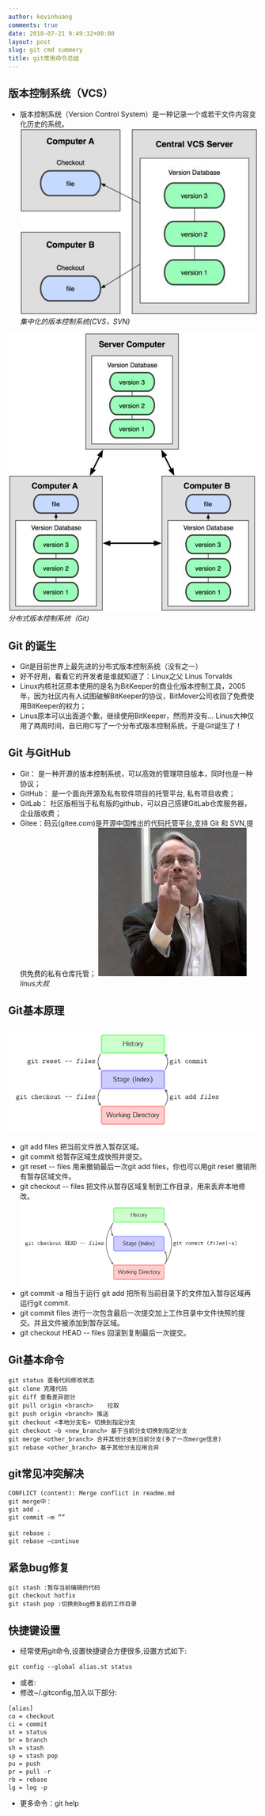 ```yaml
---
author: kevinhuang
comments: true
date: 2018-07-21 9:49:32+00:00
layout: post
slug: git cmd summery
title: git常用命令总结
---
```


## 版本控制系统（VCS）
* 版本控制系统（Version Control System）是一种记录一个或若干文件内容变化历史的系统。
![集中式VCS](/img/in-post/git-cmd-summary/one-center.jpg)
*集中化的版本控制系统(CVS，SVN)*


![分布式VCS](/img/in-post/git-cmd-summary/distribute.jpg)
*分布式版本控制系统（Git)*
## Git 的诞生 ##
* Git是目前世界上最先进的分布式版本控制系统（没有之一）
* 好不好用，看看它的开发者是谁就知道了：Linux之父 Linus Torvalds 
* Linux内核社区原本使用的是名为BitKeeper的商业化版本控制工具，2005年，因为社区内有人试图破解BitKeeper的协议，BitMover公司收回了免费使用BitKeeper的权力；
* Linus原本可以出面道个歉，继续使用BitKeeper，然而并没有… Linus大神仅用了两周时间，自已用C写了一个分布式版本控制系统，于是Git诞生了！

## Git 与GitHub
* Git： 是一种开源的版本控制系统，可以高效的管理项目版本，同时也是一种协议；
* GitHub： 是一个面向开源及私有软件项目的托管平台, 私有项目收费；
* GitLab： 社区版相当于私有版的github，可以自己搭建GitLab仓库服务器，企业版收费；
* Gitee：码云(gitee.com)是开源中国推出的代码托管平台,支持 Git 和 SVN,提供免费的私有仓库托管；
![linus大叔pic](/img/in-post/git-cmd-summary/linus.jpg)
*linus大叔*

## Git基本原理
![](/img/in-post/git-cmd-summary/git-basic1.png)
* git add files 把当前文件放入暂存区域。
* git commit 给暂存区域生成快照并提交。
* git reset -- files 用来撤销最后一次git add files，你也可以用git reset 撤销所有暂存区域文件。
* git checkout -- files 把文件从暂存区域复制到工作目录，用来丢弃本地修改。
![](/img/in-post/git-cmd-summary/git-basic2.png)
* git commit -a 相当于运行 git add 把所有当前目录下的文件加入暂存区域再运行git commit.
* git commit files 进行一次包含最后一次提交加上工作目录中文件快照的提交。并且文件被添加到暂存区域。
* git checkout HEAD -- files 回滚到复制最后一次提交。

## Git基本命令
``` shell
git status 查看代码修改状态
git clone 克隆代码
git diff 查看差异部分
git pull origin <branch>	拉取
git push origin <branch> 推送
git checkout <本地分支名> 切换到指定分支
git checkout –b <new_branch> 基于当前分支切换到指定分支
git merge <other_branch> 合并其他分支到当前分支(多了一次merge信息)
git rebase <other_branch> 基于其他分支应用合并
```
## git常见冲突解决
``` shell
CONFLICT (content): Merge conflict in readme.md
git merge中：
git add .   
git commit –m ””

git rebase :
git rebase –continue
```
## 紧急bug修复
``` shell
git stash :暂存当前编辑的代码
git checkout hotfix
git stash pop :切换到bug修复前的工作目录
```
## 快捷键设置
* 经常使用git命令,设置快捷键会方便很多,设置方式如下:
``` shell
git config --global alias.st status
```
* 或者:
* 修改~/.gitconfig,加入以下部分:
``` shell
[alias]
co = checkout
ci = commit
st = status
br = branch
sh = stash
sp = stash pop
pu = push
pr = pull -r
rb = rebase
lg = log -p
```
* 更多命令：git help



